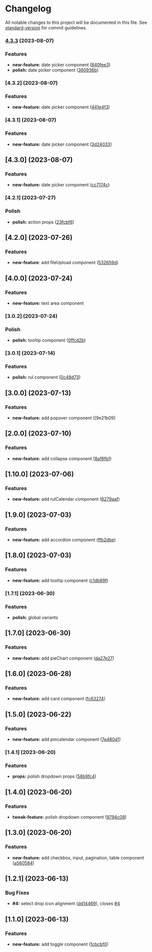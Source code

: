 # Changelog

All notable changes to this project will be documented in this file. See [standard-version](https://github.com/conventional-changelog/standard-version) for commit guidelines.

### [4.3.3](https://github.com/syyclops/syylibjs/compare/v4.3.2...v4.3.3) (2023-08-07)


### Features

* **new-feature:** date picker component ([840fee3](https://github.com/syyclops/syylibjs/commit/840fee3a7b54aa75011dac61cb62adc3e91cfa57))
* **polish:** date picker component ([360936b](https://github.com/syyclops/syylibjs/commit/360936b7b4a9795134daf6982e8d157c4e173256))

### [4.3.2] (2023-08-07)


### Features

* **new-feature:** date picker component ([441e4f3](https://github.com/syyclops/syylibjs/commit/441e4f351cc97361725ff28bb3dbf78134d1c080))

### [4.3.1] (2023-08-07)


### Features

* **new-feature:** date picker component ([3d24033](https://github.com/syyclops/syylibjs/commit/3d240338102e8c120d8ca885bda17a0282de8029))

## [4.3.0] (2023-08-07)

### Features

- **new-feature:** date picker component ([cc7174c](https://github.com/syyclops/syylibjs/commit/cc7174c8e5f4ac8c49513b4b0b9593d14b3ab14b))

### [4.2.1] (2023-07-27)

### Polish

- **polish:** action props ([23fcbf6](https://github.com/syyclops/syylibjs/commit/23fcbf6617ad57d72fae8d8091ae83f7dd20ac31))

## [4.2.0] (2023-07-26)

### Features

- **new-feature**: add fileUpload component ([532659d](https://github.com/syyclops/syylibjs/commit/532659d22f319a654b107f876da78c135cee30f8))

## [4.0.0] (2023-07-24)

### Features

- **new-feature:** text area component

### [3.0.2] (2023-07-24)

### Polish

- **polish:** tooltip component ([0ffcd2b](https://github.com/syyclops/syylibjs/commit/0ffcd2b51aac06a4062aab072576d7ffd2b9ec22))

### [3.0.1] (2023-07-14)

### Features

- **polish:** rul component ([0c48d73](https://github.com/syyclops/syylibjs/commit/0c48d7340f275c9da7f06596e5eec388bdb379e2))

## [3.0.0] (2023-07-13)

### Features

- **new-feature:** add popover component ([9e21b09]

## [2.0.0] (2023-07-10)

### Features

- **new-feature:** add collapse component ([8af8fb1](https://github.com/syyclops/syylibjs/commit/8af8fb1bb9ff56e11d7d3b69ee696db2d615ad17))

## [1.10.0] (2023-07-06)

### Features

- **new-feature:** add rulCalendar component ([6279aaf](https://github.com/syyclops/syylibjs/commit/6279aaf2a546fdbd5a6290fe9aec5118cc6fb3d6))

## [1.9.0] (2023-07-03)

### Features

- **new-feature:** add accordion component ([ffb2dbe](https://github.com/syyclops/syylibjs/commit/ffb2dbee5da677bcf629b852d0c88dcd02b63291))

## [1.8.0] (2023-07-03)

### Features

- **new-feature:** add tooltip component ([c1db89f](https://github.com/syyclops/syylibjs/commit/c1db89f36aac85d5f105e46753a9419516c48e74))

### [1.7.1] (2023-06-30)

### Features

- **polish:** global variants

## [1.7.0] (2023-06-30)

### Features

- **new-feature:** add pieChart component ([da27e27](https://github.com/syyclops/syylibjs/commit/da27e27141584920938e20ca11b74a5c2d5c27d6))

## [1.6.0] (2023-06-28)

### Features

- **new-feature:** add card component ([fc63274](https://github.com/syyclops/syylibjs/commit/fc632744d2d140f4da30100f681d2461c636fb65))

## [1.5.0] (2023-06-22)

### Features

- **new-feature:** add pmcalendar component ([7e480d1](https://github.com/syyclops/syylibjs/commit/7e480d19916837940cb7288369e5bf36712c454c))

### [1.4.1] (2023-06-20)

### Features

- **props:** polish dropdown props ([58b9fc4](https://github.com/syyclops/syylibjs/commit/58b9fc4e158f3b58df87aef1a7037b6597b4aafc))

## [1.4.0] (2023-06-20)

### Features

- **tweak-feature:** polish dropdown component ([9794c08](https://github.com/syyclops/syylibjs/commit/9794c0890e36aa937a462659f390d779abf57431))

## [1.3.0] (2023-06-20)

### Features

- **new-feature:** add checkbox, input, pagination, table component ([a560584](https://github.com/syyclops/syylibjs/commit/a560584b41457c461da3e4367239aa80c72795b1))

## [1.2.1] (2023-06-13)

### Bug Fixes

- **#4:** select drop icon alignment ([dd14469](https://github.com/syyclops/syylibjs/commit/dd144695e04d7690f813686bc03d051a0c1eb06c)), closes [#4](https://github.com/syyclops/syylibjs/issues/4)

## [1.1.0] (2023-06-13)

### Features

- **new-feature:** add toggle component ([1cbcbf0](https://github.com/syyclops/syylibjs/commit/1cbcbf0882ee8da0de825db3724d16b62f43209d))

